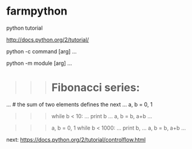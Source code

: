 farmpython
==========

python tutorial

http://docs.python.org/2/tutorial/


python -c command [arg] ...

python -m module [arg] ...

>>> # Fibonacci series:
... # the sum of two elements defines the next
... a, b = 0, 1
>>> while b < 10:
...     print b
...     a, b = b, a+b
...

>>> a, b = 0, 1
>>> while b < 1000:
...     print b,
...     a, b = b, a+b
...

next:
https://docs.python.org/2/tutorial/controlflow.html

